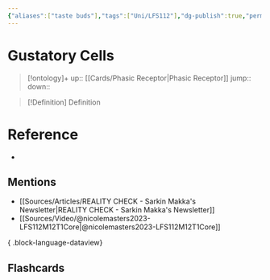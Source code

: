 ```yaml
---
{"aliases":["taste buds"],"tags":["Uni/LFS112"],"dg-publish":true,"permalink":"/cards/gustatory-cells/","dgPassFrontmatter":true}
---
```


# Gustatory Cells

> [!ontology]+
> up:: [[Cards/Phasic Receptor\|Phasic Receptor]]
> jump:: 
> down:: 

> [!Definition] Definition

# Reference

- 

## Mentions

- [[Sources/Articles/REALITY CHECK - Sarkin Makka's Newsletter\|REALITY CHECK - Sarkin Makka's Newsletter]]
- [[Sources/Video/@nicolemasters2023-LFS112M12T1Core\|@nicolemasters2023-LFS112M12T1Core]]

{ .block-language-dataview}

## Flashcards